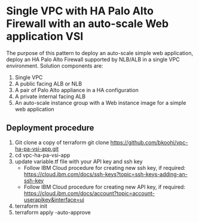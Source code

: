 # Single VPC with HA Palo Alto Firewall with an auto-scale Web application VSI
The purpose of this pattern to deploy an auto-scale simple web application, deploy an HA Palo Alto Firewall supported by NLB/ALB in a single VPC environment.
Solution components are:
1. Single VPC
2. A public facing ALB or NLB
3. A pair of Palo Alto appliance in a HA configuration
4. A private internal facing ALB
5. An auto-scale instance group with a Web instance image for a simple web application


## Deployment procedure
1. Git clone a copy of terraform
git clone https://github.com/bkoohi/vpc-ha-pa-vsi-app.git
2. cd vpc-ha-pa-vsi-app
3. update variable.tf file with your API key and ssh key
   - Follow IBM Cloud procedure for creating new ssh key, if required: https://cloud.ibm.com/docs/ssh-keys?topic=ssh-keys-adding-an-ssh-key
   - Follow IBM Cloud procedure for creating new API key, if required: https://cloud.ibm.com/docs/account?topic=account-userapikey&interface=ui
5. terraform init
6. terraform apply -auto-approve 
